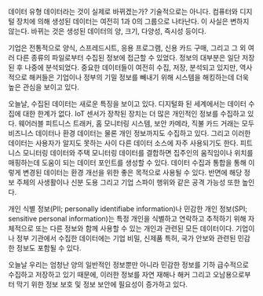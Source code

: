 데이터 유형
데이터라는 것이 실제로 바뀌겠는가? 기술적으로는 아니다. 컴퓨터와 디지털 장치에 의해 생성된 데이터는 여전히 1과 0의 그룹으로 나타난다. 이 사실은 변하지 않는다. 바뀌는 것은 생성된 데이터의 양, 크기, 다양성, 즉시성 등이다.

기업은 전통적으로 양식, 스프레드시트, 응용 프로그램, 신용 카드 구매, 그리고 그 외 여러 다른 종류의 파일로부터 수집된 정보에 접근할 수 있었다. 정보의 대부분은 일단 저장된 후 나중에 분석되었다. 중요한 데이터들이 여전히 수집, 저장, 분석되고 있지만, 역사적으로 해커들은 기업이나 정부의 기밀 정보를 빼내기 위해 시스템을 해킹하는데 더욱 높은 관심을 보이고 있다.

오늘날, 수집된 데이터는 새로운 특징을 보이고 있다. 디지털화 된 세계에서는 데이터 수집에 대한 한계가 없다. IoT 센서가 장착된 장치는 더 많은 개인적인 정보를 수집하고 있다. 웨어러블 피트니스 트래커, 홈 모니터링 시스템, 보안 카메라, 직불 카드 거래는 모두 비즈니스 데이터나 환경 데이터는 물론 개인 정보까지도 수집하고 있다. 그리고 이러한 데이터는 사용자가 알지도 못하는 사이 다른 데이터 소스에 자주 사용되기도 한다. 피트니스 모니터링 데이터와 주택 모니터링 데이터를 결합하면 집주인의 움직임이나 위치를 매핑하는데 도움이 되는 데이터 포인트를 생성할 수 있다. 데이터 수집과 통합을 통해 이렇게 변경된 데이터는 환경 개선을 위한 좋은 목적으로 사용될 수 있다. 반면에 해당 정보 주체의 사생활이나 신분 도용 그리고 기업 스파이 행위와 같은 공격 가능성 또한 높인다.

개인 식별 정보(PII; personally identifiabe information)나 민감한 개인 정보(SPI; sensitive personal information)는 특정 개인을 식별하고 연락하고 추적하기 위해 자체적으로 또는 다른 정보와 함께 사용할 수 있는 개인과 관련된 모든 데이터이다. 기업이나 정부 기관에서 수집한 데이터에는 기업 비밀, 신제품 특허, 국가 안보와 관련된 민감한 정보도 포함될 수 있다.

오늘날 우리는 엄청난 양의 일반적인 정보뿐만 아니라 민감한 정보를 기하 급수적으로 수집하고 저장하고 있기 때문에, 이러한 정보를 자연 재해나 해커 그리고 오남용으로부터 막기 위한 정보 보호 및 정보 보안에 필요성이 증가하고 있다.